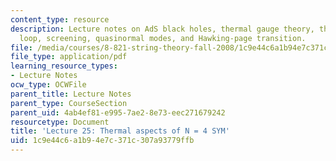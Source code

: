 ```yaml
---
content_type: resource
description: Lecture notes on AdS black holes, thermal gauge theory, the Polyakov-Susskind
  loop, screening, quasinormal modes, and Hawking-page transition.
file: /media/courses/8-821-string-theory-fall-2008/1c9e44c6a1b94e7c371c307a93779ffb_lecture25.pdf
file_type: application/pdf
learning_resource_types:
- Lecture Notes
ocw_type: OCWFile
parent_title: Lecture Notes
parent_type: CourseSection
parent_uid: 4ab4ef81-e995-7ae2-8e73-eec271679242
resourcetype: Document
title: 'Lecture 25: Thermal aspects of N = 4 SYM'
uid: 1c9e44c6-a1b9-4e7c-371c-307a93779ffb
---
```

